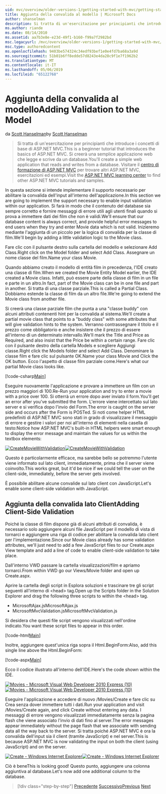 ```yaml
---
uid: mvc/overview/older-versions-1/getting-started-with-mvc/getting-started-with-mvc-part7
title: Aggiunta della convalida al modello | Microsoft Docs
author: shanselman
description: Si tratta di un'esercitazione per principianti che introduce i concetti di base di ASP.NET MVC. Creare un'applicazione web semplice che legge e scrive da un database.
ms.author: riande
ms.date: 08/14/2010
ms.assetid: aa7b3e8e-e23d-49f1-b160-f99a7f2982bd
msc.legacyurl: /mvc/overview/older-versions-1/getting-started-with-mvc/getting-started-with-mvc-part7
msc.type: authoredcontent
ms.openlocfilehash: 9403be574324c34edf93bef1e0e4fd7ba68a3a9d
ms.sourcegitcommit: 51b01b6ff8edde57d8243e4da28c9f1e7f1962b2
ms.translationtype: MT
ms.contentlocale: it-IT
ms.lasthandoff: 05/06/2019
ms.locfileid: "65122768"
---
```

# <a name="adding-validation-to-the-model"></a><span data-ttu-id="afa1b-104">Aggiunta della convalida al modello</span><span class="sxs-lookup"><span data-stu-id="afa1b-104">Adding Validation to the Model</span></span>

<span data-ttu-id="afa1b-105">da [Scott Hanselman](https://github.com/shanselman)</span><span class="sxs-lookup"><span data-stu-id="afa1b-105">by [Scott Hanselman](https://github.com/shanselman)</span></span>

> <span data-ttu-id="afa1b-106">Si tratta di un'esercitazione per principianti che introduce i concetti di base di ASP.NET MVC.</span><span class="sxs-lookup"><span data-stu-id="afa1b-106">This is a beginner tutorial that introduces the basics of ASP.NET MVC.</span></span> <span data-ttu-id="afa1b-107">Si creerà una semplice applicazione web che legge e scrive da un database.</span><span class="sxs-lookup"><span data-stu-id="afa1b-107">You'll create a simple web application that reads and writes from a database.</span></span> <span data-ttu-id="afa1b-108">Visitare il [centro di formazione di ASP.NET MVC](../../../index.md) per trovare altri ASP.NET MVC, esercitazioni ed esempi.</span><span class="sxs-lookup"><span data-stu-id="afa1b-108">Visit the [ASP.NET MVC learning center](../../../index.md) to find other ASP.NET MVC tutorials and samples.</span></span>

<span data-ttu-id="afa1b-109">In questa sezione si intende implementare il supporto necessario per abilitare la convalida dell'input all'interno dell'applicazione.</span><span class="sxs-lookup"><span data-stu-id="afa1b-109">In this section we are going to implement the support necessary to enable input validation within our application.</span></span> <span data-ttu-id="afa1b-110">Si farà in modo che il contenuto del database sia sempre corretto e fornire messaggi di errore utili agli utenti finali quando si prova a immettere dati dei film che non è validi.</span><span class="sxs-lookup"><span data-stu-id="afa1b-110">We'll ensure that our database content is always correct, and provide helpful error messages to end users when they try and enter Movie data which is not valid.</span></span> <span data-ttu-id="afa1b-111">Inizieremo mediante l'aggiunta di un piccolo per la logica di convalida per la classe di film.</span><span class="sxs-lookup"><span data-stu-id="afa1b-111">We'll begin by adding a little validation logic to the Movie class.</span></span>

<span data-ttu-id="afa1b-112">Fare clic con il pulsante destro sulla cartella del modello e selezionare Add Class.</span><span class="sxs-lookup"><span data-stu-id="afa1b-112">Right click on the Model folder and select Add Class.</span></span> <span data-ttu-id="afa1b-113">Assegnare un nome classe del film.</span><span class="sxs-lookup"><span data-stu-id="afa1b-113">Name your class Movie.</span></span>

<span data-ttu-id="afa1b-114">Quando abbiamo creato il modello di entità film in precedenza, l'IDE creato una classe di film.</span><span class="sxs-lookup"><span data-stu-id="afa1b-114">When we created the Movie Entity Model earlier, the IDE created a Movie class.</span></span> <span data-ttu-id="afa1b-115">Infatti, può essere parte della classe di film in un file e parte in un altro.</span><span class="sxs-lookup"><span data-stu-id="afa1b-115">In fact, part of the Movie class can be in one file and part in another.</span></span> <span data-ttu-id="afa1b-116">Si tratta di una classe parziale.</span><span class="sxs-lookup"><span data-stu-id="afa1b-116">This is called a Partial Class.</span></span> <span data-ttu-id="afa1b-117">Dobbiamo estende la classe di film da un altro file.</span><span class="sxs-lookup"><span data-stu-id="afa1b-117">We're going to extend the Movie class from another file.</span></span>

<span data-ttu-id="afa1b-118">Si creerà una classe parziale film che punta a una "classe buddy" con alcuni attributi contenenti hint per la convalida al sistema.</span><span class="sxs-lookup"><span data-stu-id="afa1b-118">We'll create a partial movie class that points to a "buddy class" with some attributes that will give validation hints to the system.</span></span> <span data-ttu-id="afa1b-119">Verranno contrassegnare il titolo e il prezzo come obbligatorio e anche insistere che il prezzo di essere all'interno di un determinato intervallo.</span><span class="sxs-lookup"><span data-stu-id="afa1b-119">We'll mark the Title and Price as Required, and also insist that the Price be within a certain range.</span></span> <span data-ttu-id="afa1b-120">Fare clic con il pulsante destro della cartella Models e scegliere Aggiungi classe.</span><span class="sxs-lookup"><span data-stu-id="afa1b-120">Right click the Models folder and select Add Class.</span></span> <span data-ttu-id="afa1b-121">Denominare la classe film e fare clic sul pulsante OK.</span><span class="sxs-lookup"><span data-stu-id="afa1b-121">Name your class Movie and Click the OK button.</span></span> <span data-ttu-id="afa1b-122">Ecco l'aspetto di classe film parziale come.</span><span class="sxs-lookup"><span data-stu-id="afa1b-122">Here's what our partial Movie class looks like.</span></span>

[!code-csharp[Main](getting-started-with-mvc-part7/samples/sample1.cs)]

<span data-ttu-id="afa1b-123">Eseguire nuovamente l'applicazione e provare a immettere un film con un prezzo maggiori di 100.</span><span class="sxs-lookup"><span data-stu-id="afa1b-123">Re-Run your application and try to enter a movie with a price over 100.</span></span> <span data-ttu-id="afa1b-124">Si otterrà un errore dopo aver inviato il form.</span><span class="sxs-lookup"><span data-stu-id="afa1b-124">You'll get an error after you've submitted the form.</span></span> <span data-ttu-id="afa1b-125">L'errore viene intercettato sul lato server e si verifica dopo l'invio del Form.</span><span class="sxs-lookup"><span data-stu-id="afa1b-125">The error is caught on the server side and occurs after the Form is POSTed.</span></span> <span data-ttu-id="afa1b-126">Si noti come helper HTML predefiniti di ASP.NET MVC sono stati in grado di visualizzare il messaggio di errore e gestire i valori per noi all'interno di elementi nella casella di testo:</span><span class="sxs-lookup"><span data-stu-id="afa1b-126">Notice how ASP.NET MVC's built-in HTML helpers were smart enough to display the error message and maintain the values for us within the textbox elements:</span></span>

<span data-ttu-id="afa1b-127">[![CreateMovieWithValidation](getting-started-with-mvc-part7/_static/image2.png)](getting-started-with-mvc-part7/_static/image1.png)</span><span class="sxs-lookup"><span data-stu-id="afa1b-127">[![CreateMovieWithValidation](getting-started-with-mvc-part7/_static/image2.png)](getting-started-with-mvc-part7/_static/image1.png)</span></span>

<span data-ttu-id="afa1b-128">Questo è particolarmente efficace, ma sarebbe bello se potremmo l'utente viene informato sul lato client, immediatamente, prima che il server viene coinvolto.</span><span class="sxs-lookup"><span data-stu-id="afa1b-128">This works great, but it'd be nice if we could tell the user on the client-side, immediately, before the server gets involved.</span></span>

<span data-ttu-id="afa1b-129">È possibile abilitare alcune convalide sul lato client con JavaScript.</span><span class="sxs-lookup"><span data-stu-id="afa1b-129">Let's enable some client-side validation with JavaScript.</span></span>

## <a name="adding-client-side-validation"></a><span data-ttu-id="afa1b-130">Aggiunta della convalida lato Client</span><span class="sxs-lookup"><span data-stu-id="afa1b-130">Adding Client-Side Validation</span></span>

<span data-ttu-id="afa1b-131">Poiché la classe di film dispone già di alcuni attributi di convalida, è necessario solo aggiungere alcuni file JavaScript per il modello di vista di tornarci e aggiungere una riga di codice per abilitare la convalida lato client per l'implementazione.</span><span class="sxs-lookup"><span data-stu-id="afa1b-131">Since our Movie class already has some validation attributes, we'll just need to add a few JavaScript files to our Create.aspx View template and add a line of code to enable client-side validation to take place.</span></span>

<span data-ttu-id="afa1b-132">Dall'interno VWD passare la cartella visualizzazioni/film e apriamo tornarci.</span><span class="sxs-lookup"><span data-stu-id="afa1b-132">From within VWD go our Views/Movie folder and open up Create.aspx.</span></span>

<span data-ttu-id="afa1b-133">Aprire la cartella degli script in Esplora soluzioni e trascinare tre gli script seguenti all'interno di &lt;head&gt; tag.</span><span class="sxs-lookup"><span data-stu-id="afa1b-133">Open up the Scripts folder in the Solution Explorer and drag the following three scripts to within the &lt;head&gt; tag.</span></span>

- <span data-ttu-id="afa1b-134">MicrosoftAjax.js</span><span class="sxs-lookup"><span data-stu-id="afa1b-134">MicrosoftAjax.js</span></span>
- <span data-ttu-id="afa1b-135">MicrosoftMvcValidation.js</span><span class="sxs-lookup"><span data-stu-id="afa1b-135">MicrosoftMvcValidation.js</span></span>

<span data-ttu-id="afa1b-136">Si desidera che questi file script vengono visualizzati nell'ordine indicato.</span><span class="sxs-lookup"><span data-stu-id="afa1b-136">You want these script files to appear in this order.</span></span>

[!code-html[Main](getting-started-with-mvc-part7/samples/sample2.html)]

<span data-ttu-id="afa1b-137">Inoltre, aggiungere quest'unica riga sopra il Html.BeginForm:</span><span class="sxs-lookup"><span data-stu-id="afa1b-137">Also, add this single line above the Html.BeginForm:</span></span>

[!code-aspx[Main](getting-started-with-mvc-part7/samples/sample3.aspx)]

<span data-ttu-id="afa1b-138">Ecco il codice illustrato all'interno dell'IDE.</span><span class="sxs-lookup"><span data-stu-id="afa1b-138">Here's the code shown within the IDE.</span></span>

<span data-ttu-id="afa1b-139">[![Movies - Microsoft Visual Web Developer 2010 Express (10)](getting-started-with-mvc-part7/_static/image4.png)](getting-started-with-mvc-part7/_static/image3.png)</span><span class="sxs-lookup"><span data-stu-id="afa1b-139">[![Movies - Microsoft Visual Web Developer 2010 Express (10)](getting-started-with-mvc-part7/_static/image4.png)](getting-started-with-mvc-part7/_static/image3.png)</span></span>

<span data-ttu-id="afa1b-140">Eseguire l'applicazione e accedere di nuovo /Movies/Create e fare clic su Crea senza dover immettere tutti i dati.</span><span class="sxs-lookup"><span data-stu-id="afa1b-140">Run your application and visit /Movies/Create again, and click Create without entering any data.</span></span> <span data-ttu-id="afa1b-141">I messaggi di errore vengono visualizzati immediatamente senza la pagina flash che viene associato l'invio di dati fino al server.</span><span class="sxs-lookup"><span data-stu-id="afa1b-141">The error messages appear immediately without the page flash that we associate with sending data all the way back to the server.</span></span> <span data-ttu-id="afa1b-142">Si tratta poiché ASP.NET MVC è ora la convalida dell'input sia il client (tramite JavaScript) e nel server.</span><span class="sxs-lookup"><span data-stu-id="afa1b-142">This is because ASP.NET MVC is now validating the input on both the client (using JavaScript) and on the server.</span></span>

<span data-ttu-id="afa1b-143">[![Create - Windows Internet Explorer](getting-started-with-mvc-part7/_static/image6.png)](getting-started-with-mvc-part7/_static/image5.png)</span><span class="sxs-lookup"><span data-stu-id="afa1b-143">[![Create - Windows Internet Explorer](getting-started-with-mvc-part7/_static/image6.png)](getting-started-with-mvc-part7/_static/image5.png)</span></span>

<span data-ttu-id="afa1b-144">Ciò è bene</span><span class="sxs-lookup"><span data-stu-id="afa1b-144">This is looking good!</span></span> <span data-ttu-id="afa1b-145">Questo punto, aggiungere una colonna aggiuntiva al database.</span><span class="sxs-lookup"><span data-stu-id="afa1b-145">Let's now add one additional column to the database.</span></span>

> [!div class="step-by-step"]
> <span data-ttu-id="afa1b-146">[Precedente](getting-started-with-mvc-part6.md)
> [Successivo](getting-started-with-mvc-part8.md)</span><span class="sxs-lookup"><span data-stu-id="afa1b-146">[Previous](getting-started-with-mvc-part6.md)
[Next](getting-started-with-mvc-part8.md)</span></span>
